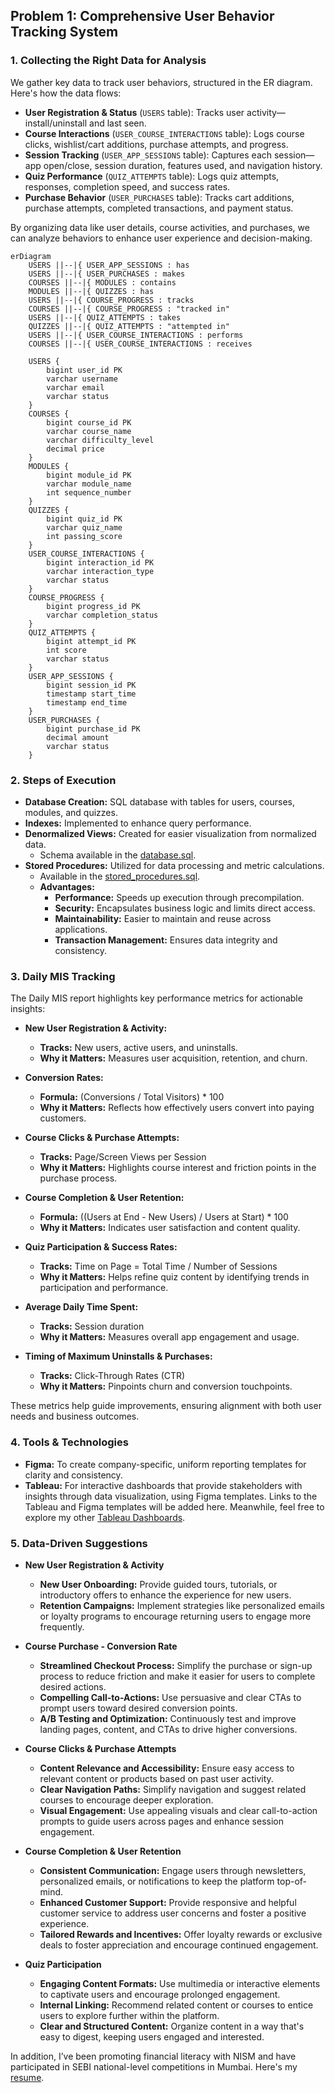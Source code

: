 ## Problem 1: Comprehensive User Behavior Tracking System

### 1. Collecting the Right Data for Analysis
We gather key data to track user behaviors, structured in the ER diagram. Here's how the data flows:

- **User Registration & Status** (`USERS` table): Tracks user activity—install/uninstall and last seen.
- **Course Interactions** (`USER_COURSE_INTERACTIONS` table): Logs course clicks, wishlist/cart additions, purchase attempts, and progress.
- **Session Tracking** (`USER_APP_SESSIONS` table): Captures each session—app open/close, session duration, features used, and navigation history.
- **Quiz Performance** (`QUIZ_ATTEMPTS` table): Logs quiz attempts, responses, completion speed, and success rates.
- **Purchase Behavior** (`USER_PURCHASES` table): Tracks cart additions, purchase attempts, completed transactions, and payment status.

By organizing data like user details, course activities, and purchases, we can analyze behaviors to enhance user experience and decision-making.

```mermaid
erDiagram
    USERS ||--|{ USER_APP_SESSIONS : has
    USERS ||--|{ USER_PURCHASES : makes
    COURSES ||--|{ MODULES : contains
    MODULES ||--|{ QUIZZES : has
    USERS ||--|{ COURSE_PROGRESS : tracks
    COURSES ||--|{ COURSE_PROGRESS : "tracked in"
    USERS ||--|{ QUIZ_ATTEMPTS : takes
    QUIZZES ||--|{ QUIZ_ATTEMPTS : "attempted in"
    USERS ||--|{ USER_COURSE_INTERACTIONS : performs
    COURSES ||--|{ USER_COURSE_INTERACTIONS : receives

    USERS {
        bigint user_id PK
        varchar username
        varchar email
        varchar status
    }
    COURSES {
        bigint course_id PK
        varchar course_name
        varchar difficulty_level
        decimal price
    }
    MODULES {
        bigint module_id PK
        varchar module_name
        int sequence_number
    }
    QUIZZES {
        bigint quiz_id PK
        varchar quiz_name
        int passing_score
    }
    USER_COURSE_INTERACTIONS {
        bigint interaction_id PK
        varchar interaction_type
        varchar status
    }
    COURSE_PROGRESS {
        bigint progress_id PK
        varchar completion_status
    }
    QUIZ_ATTEMPTS {
        bigint attempt_id PK
        int score
        varchar status
    }
    USER_APP_SESSIONS {
        bigint session_id PK
        timestamp start_time
        timestamp end_time
    }
    USER_PURCHASES {
        bigint purchase_id PK
        decimal amount
        varchar status
    }
```

### 2. Steps of Execution
- **Database Creation:** SQL database with tables for users, courses, modules, and quizzes.
- **Indexes:** Implemented to enhance query performance.
- **Denormalized Views:** Created for easier visualization from normalized data.
  - Schema available in the [database.sql](database/database.sql).
- **Stored Procedures:** Utilized for data processing and metric calculations.
  - Available in the [stored_procedures.sql](database/stored_procedures.sql).
  - **Advantages:**
    - **Performance:** Speeds up execution through precompilation.
    - **Security:** Encapsulates business logic and limits direct access.
    - **Maintainability:** Easier to maintain and reuse across applications.
    - **Transaction Management:** Ensures data integrity and consistency.

### 3. Daily MIS Tracking

The Daily MIS report highlights key performance metrics for actionable insights:
- **New User Registration & Activity:**  
   - **Tracks:** New users, active users, and uninstalls.  
   - **Why it Matters:** Measures user acquisition, retention, and churn.

- **Conversion Rates:**  
   - **Formula:** (Conversions / Total Visitors) * 100  
   - **Why it Matters:** Reflects how effectively users convert into paying customers.

- **Course Clicks & Purchase Attempts:**  
   - **Tracks:** Page/Screen Views per Session  
   - **Why it Matters:** Highlights course interest and friction points in the purchase process.

- **Course Completion & User Retention:**  
   - **Formula:** ((Users at End - New Users) / Users at Start) * 100  
   - **Why it Matters:** Indicates user satisfaction and content quality.

- **Quiz Participation & Success Rates:**  
   - **Tracks:** Time on Page = Total Time / Number of Sessions  
   - **Why it Matters:** Helps refine quiz content by identifying trends in participation and performance.

- **Average Daily Time Spent:**  
   - **Tracks:** Session duration  
   - **Why it Matters:** Measures overall app engagement and usage.

- **Timing of Maximum Uninstalls & Purchases:**  
   - **Tracks:** Click-Through Rates (CTR)  
   - **Why it Matters:** Pinpoints churn and conversion touchpoints.

These metrics help guide improvements, ensuring alignment with both user needs and business outcomes.

### 4. Tools & Technologies
- **Figma:** To create company-specific, uniform reporting templates for clarity and consistency.
- **Tableau:** For interactive dashboards that provide stakeholders with insights through data visualization, using Figma templates.
Links to the Tableau and Figma templates will be added here. Meanwhile, feel free to explore my other [Tableau Dashboards](https://public.tableau.com/views/MintClassicCompany/F_Warehouses?:language=en-US&:sid=&:redirect=auth&:display_count=n&:origin=viz_share_link).

### 5. Data-Driven Suggestions

- **New User Registration & Activity**  
   - **New User Onboarding:** Provide guided tours, tutorials, or introductory offers to enhance the experience for new users.  
   - **Retention Campaigns:** Implement strategies like personalized emails or loyalty programs to encourage returning users to engage more frequently.

- **Course Purchase - Conversion Rate**  
   - **Streamlined Checkout Process:** Simplify the purchase or sign-up process to reduce friction and make it easier for users to complete desired actions.  
   - **Compelling Call-to-Actions:** Use persuasive and clear CTAs to prompt users toward desired conversion points.  
   - **A/B Testing and Optimization:** Continuously test and improve landing pages, content, and CTAs to drive higher conversions.

- **Course Clicks & Purchase Attempts**  
   - **Content Relevance and Accessibility:** Ensure easy access to relevant content or products based on past user activity.  
   - **Clear Navigation Paths:** Simplify navigation and suggest related courses to encourage deeper exploration.  
   - **Visual Engagement:** Use appealing visuals and clear call-to-action prompts to guide users across pages and enhance session engagement.

- **Course Completion & User Retention**  
   - **Consistent Communication:** Engage users through newsletters, personalized emails, or notifications to keep the platform top-of-mind.  
   - **Enhanced Customer Support:** Provide responsive and helpful customer service to address user concerns and foster a positive experience.  
   - **Tailored Rewards and Incentives:** Offer loyalty rewards or exclusive deals to foster appreciation and encourage continued engagement.

- **Quiz Participation**  
   - **Engaging Content Formats:** Use multimedia or interactive elements to captivate users and encourage prolonged engagement.  
   - **Internal Linking:** Recommend related content or courses to entice users to explore further within the platform.  
   - **Clear and Structured Content:** Organize content in a way that's easy to digest, keeping users engaged and interested.


In addition, I’ve been promoting financial literacy with NISM and have participated in SEBI national-level competitions in Mumbai. Here's my [resume](https://drive.google.com/file/d/1yyNwcVv1eiETabK3F5CyGD7BCjRqYDXU/view?usp=sharing).
